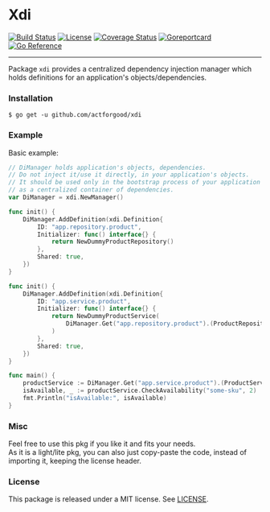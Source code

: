 # Xdi

[![Build Status](https://github.com/actforgood/xdi/actions/workflows/build.yml/badge.svg)](https://github.com/actforgood/xdi/actions/workflows/build.yml)
[![License](https://img.shields.io/badge/license-MIT-blue)](https://raw.githubusercontent.com/actforgood/xdi/main/LICENSE)
[![Coverage Status](https://coveralls.io/repos/github/actforgood/xdi/badge.svg?branch=main)](https://coveralls.io/github/actforgood/xdi?branch=main)
[![Goreportcard](https://goreportcard.com/badge/github.com/actforgood/xdi)](https://goreportcard.com/report/github.com/actforgood/xdi)
[![Go Reference](https://pkg.go.dev/badge/github.com/actforgood/xdi.svg)](https://pkg.go.dev/github.com/actforgood/xdi)  

---

Package `xdi` provides a centralized dependency injection manager which holds definitions for an application's objects/dependencies.  


### Installation

```shell
$ go get -u github.com/actforgood/xdi
```


### Example
Basic example:  
```go
// DiManager holds application's objects, dependencies.
// Do not inject it/use it directly, in your application's objects.
// It should be used only in the bootstrap process of your application and/or main.go,
// as a centralized container of dependencies.
var DiManager = xdi.NewManager()

func init() {
	DiManager.AddDefinition(xdi.Definition{
		ID: "app.repository.product",
		Initializer: func() interface{} {
			return NewDummyProductRepository()
		},
		Shared: true,
	})
}

func init() {
	DiManager.AddDefinition(xdi.Definition{
		ID: "app.service.product",
		Initializer: func() interface{} {
			return NewDummyProductService(
				DiManager.Get("app.repository.product").(ProductRepository),
			)
		},
		Shared: true,
	})
}

func main() {
	productService := DiManager.Get("app.service.product").(ProductService)
	isAvailable, _ := productService.CheckAvailability("some-sku", 2)
	fmt.Println("isAvailable:", isAvailable)
}
```


### Misc 
Feel free to use this pkg if you like it and fits your needs.   
As it is a light/lite pkg, you can also just copy-paste the code, instead of importing it, keeping the license header.  


### License
This package is released under a MIT license. See [LICENSE](LICENSE).  
